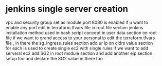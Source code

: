 # jenkins single server creation
vpc and security group set as module 
port 8080 is enabled
if u want to enable any port edit in terraform.tfvars file in root file section
jenkins installation method used in bash script concept in user data section on root file
if we want to grand access to your personal ip edit the terraform.tfvars file , in there the sg_ingress_rules section add ur ip on cidrs value section
for each is used to create single ec2 with single rules if we want to add serveral ec2 add SG2 in root module section and add another eip section setup too and declare the SG2 value in there too
